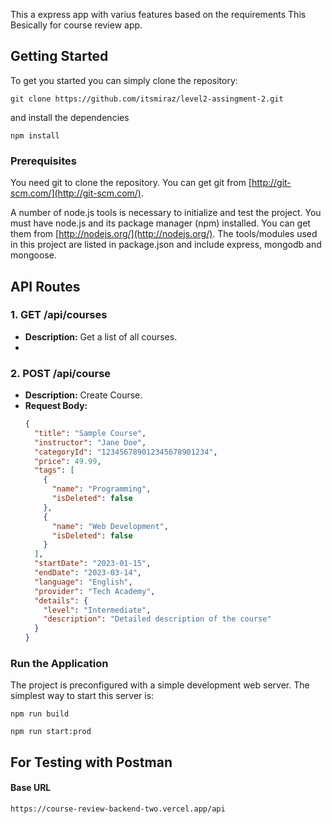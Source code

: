 This a express app with varius features based on the requirements
This Besically for course review app.

## Getting Started

To get you started you can simply clone the repository:

```
git clone https://github.com/itsmiraz/level2-assingment-2.git
```

and install the dependencies

```
npm install
```

### Prerequisites

You need git to clone the repository. You can get git from
[http://git-scm.com/](http://git-scm.com/).

A number of node.js tools is necessary to initialize and test the project. You must have node.js and its package manager (npm) installed. You can get them from [http://nodejs.org/](http://nodejs.org/). The tools/modules used in this project are listed in package.json and include express, mongodb and mongoose.

## API Routes

### 1. GET /api/courses

- **Description:** Get a list of all courses.
-

### 2. POST /api/course

- **Description:** Create Course.
- **Request Body:**
  ```json
  {
    "title": "Sample Course",
    "instructor": "Jane Doe",
    "categoryId": "123456789012345678901234",
    "price": 49.99,
    "tags": [
      {
        "name": "Programming",
        "isDeleted": false
      },
      {
        "name": "Web Development",
        "isDeleted": false
      }
    ],
    "startDate": "2023-01-15",
    "endDate": "2023-03-14",
    "language": "English",
    "provider": "Tech Academy",
    "details": {
      "level": "Intermediate",
      "description": "Detailed description of the course"
    }
  }
  ```

### Run the Application

The project is preconfigured with a simple development web server. The simplest way to start this server is:

```
npm run build
```

```
npm run start:prod
```

## For Testing with Postman

#### Base URL

```
https://course-review-backend-two.vercel.app/api
```
